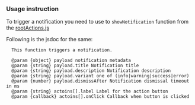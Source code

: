 ### Usage instruction

To trigger a notification you need to use to `showNotification` function from the [rootActions.js](/src/actions/rootActions.js)

Following is the jsdoc for the same:

```jsdoc
  This function triggers a notification.

  @param {object} payload notification metadata
  @param {string} payload.title Notification title
  @param {string} payload.description Notification description
  @param {string} payload.variant one of (info|warning|success|error)
  @param {number} payload.dismissAfter Notification dismissal timeout in ms
  @param {string} actoins[].label Label for the action button
  @param {callback} actoins[].onClick Callback when button is clicked
```

